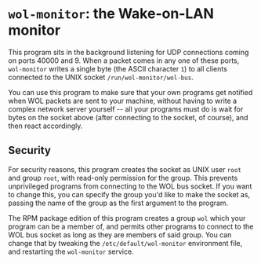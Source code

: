 # `wol-monitor`: the Wake-on-LAN monitor

This program sits in the background listening for UDP connections coming on
ports 40000 and 9.  When a packet comes in any one of these ports,
`wol-monitor` writes a single byte (the ASCII character `1`) to all clients
connected to the UNIX socket `/run/wol-monitor/wol-bus`.

You can use this program to make sure that your own programs get notified
when WOL packets are sent to your machine, without having to write a complex
network server yourself -- all your programs must do is wait for bytes on
the socket above (after connecting to the socket, of course), and then react
accordingly.

## Security

For security reasons, this program creates the socket as UNIX user `root`
and group `root`, with read-only permission for the group.  This prevents
unprivileged programs from connecting to the WOL bus socket.  If you want
to change this, you can specify the group you'd like to make the socket
as, passing the name of the group as the first argument to the program.

The RPM package edition of this program creates a group `wol` which your
program can be a member of, and permits other programs to connect to the
WOL bus socket as long as they are members of said group.  You can change
that by tweaking the `/etc/default/wol-monitor` environment file, and
restarting the `wol-monitor` service.
